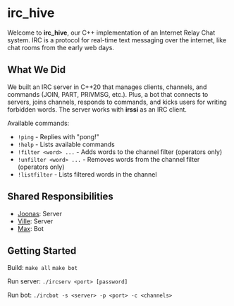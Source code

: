# irc_hive

Welcome to **irc_hive**, our C++ implementation of an Internet Relay Chat system. IRC is a protocol for real-time text messaging over the internet, like chat rooms from the early web days.

## What We Did

We built an IRC server in C++20 that manages clients, channels, and commands (JOIN, PART, PRIVMSG, etc.). Plus, a bot that connects to servers, joins channels, responds to commands, and kicks users for writing forbidden words. The server works with **irssi** as an IRC client.

Available commands:
- `!ping` - Replies with "pong!"
- `!help` - Lists available commands
- `!filter <word> ...` - Adds words to the channel filter (operators only)
- `!unfilter <word> ...` - Removes words from the channel filter (operators only)
- `!listfilter` - Lists filtered words in the channel

## Shared Responsibilities

- [Joonas](https://github.com/jotuel): Server
- [Ville](https://github.com/v-kuu): Server
- [Max](https://github.com/oliynykmax): Bot

## Getting Started

Build: `make all` `make bot`

Run server: `./ircserv <port> [password]`

Run bot: `./ircbot -s <server> -p <port> -c <channels>`
